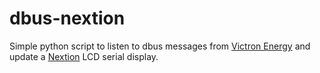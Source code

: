 # dbus-nextion
Simple python script to listen to dbus messages from [Victron Energy](https://www.victronenergy.com/) and update a [Nextion](https://nextion.tech/) LCD serial display.
